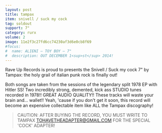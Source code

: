```yaml
---
layout: post
title: tampax
item: snivell / suck my cock
tag: soldout
support: 7"
category: rurx
volume: 2
image: 11e2f3c27fd6cc74230af3d6e0cb8f69
#focus:
#  name: ALIENI – TOY BOY – 7"
#  description: OUT DECEMBER 1<sup>st</sup> 2014!
---
```


Rave Up Records is proud to presents the Snivell / Suck my cock 7&quot; by Tampax: the holy grail of italian punk rock is finally out!

Both songs are taken from the sessions of the legendary split 1978 EP with Hitler SS! Two incredibly strong, demented, kick ass STUDIO tunes recorded in 1978!! GREAT AUDIO QUALITY!! These tracks will waste your brain and... wallet!! Yeah, &apos;cause if you don&apos;t get it soon, this record will become an expensive collectable item like ALL the Tampax discography!

> CAUTION: AFTER BUYING THE RECORD, YOU MUST WRITE TO TAMPAX TOHAVETHEADAPTER@GMAIL.COM FOR THE SPECIAL 'COCK' ADAPTER!
